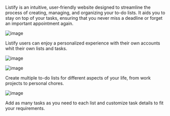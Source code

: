 Listify is an intuitive, user-friendly website designed to streamline the process of creating, managing, and organizing your to-do lists. It aids you to stay on top of your tasks, ensuring that you never miss a deadline or forget an important appointment again.

![image](https://github.com/kirthick-kumar/To-Do-List/assets/103768802/ebeca104-4c85-4983-8138-13fa25f849f9)

Listify users can enjoy a personalized experience with their own accounts whit their own lists and tasks.

![image](https://github.com/kirthick-kumar/To-Do-List/assets/103768802/fac24e65-b714-483e-89fc-41830ebf58ac)

![image](https://github.com/kirthick-kumar/To-Do-List/assets/103768802/537b7f98-e4e9-44d5-b071-c77627de362b)

Create multiple to-do lists for different aspects of your life, from work projects to personal chores.

![image](https://github.com/kirthick-kumar/To-Do-List/assets/103768802/ff124585-ff78-4554-9f1b-c6ac5bbd7998)

Add as many tasks as you need to each list and customize task details to fit your requirements.
